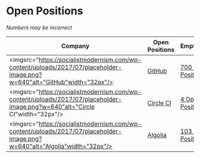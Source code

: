 # Open Positions

*Numbers may be incorrect*

| Company | Open Positions | Employees |
|---|---|---|
| <imgsrc="https://socialistmodernism.com/wp-content/uploads/2017/07/placeholder-image.png?w=640"alt="GitHub"width="32px"/> | [GitHub](https://github.com/) | [700 Open Positions](https://github.com/about/careers) | ~2233 |
| <imgsrc="https://socialistmodernism.com/wp-content/uploads/2017/07/placeholder-image.png?w=640"alt="Circle CI"width="32px"/> | [Circle CI](https://circleci.com/) | [4 Open Positions](https://circleci.com/careers/jobs/) | ~700 |
| <imgsrc="https://socialistmodernism.com/wp-content/uploads/2017/07/placeholder-image.png?w=640"alt="Algolia"width="32px"/> | [Algolia](https://www.algolia.com/) | [103 Open Positions](https://www.algolia.com/careers/?query=&amp;page=1&amp;configure%5BclickAnalytics%5D=true&amp;configure%5BhitsPerPage%5D=15&amp;hierarchicalMenu%5Bcategories.lvl0%5D=R%26D) | ~600 |
